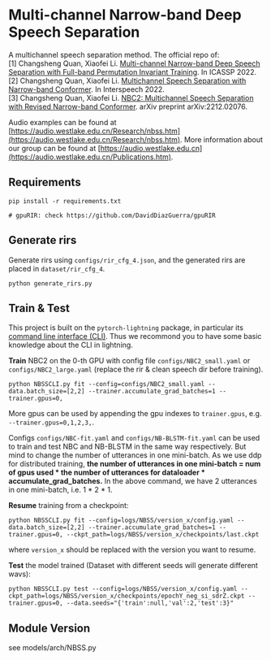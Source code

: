 # Multi-channel Narrow-band Deep Speech Separation

A multichannel speech separation method.
The official repo of:  
[1] Changsheng Quan, Xiaofei Li. [Multi-channel Narrow-band Deep Speech Separation with Full-band Permutation Invariant Training](https://arxiv.org/abs/2110.05966). In ICASSP 2022.  
[2] Changsheng Quan, Xiaofei Li. [Multichannel Speech Separation with Narrow-band Conformer](https://arxiv.org/abs/2204.04464). In Interspeech 2022.  
[3] Changsheng Quan, Xiaofei Li. [NBC2: Multichannel Speech Separation with Revised Narrow-band Conformer](https://arxiv.org/abs/2212.02076). arXiv preprint arXiv:2212.02076.

Audio examples can be found at [https://audio.westlake.edu.cn/Research/nbss.htm](https://audio.westlake.edu.cn/Research/nbss.htm).
More information about our group can be found at [https://audio.westlake.edu.cn](https://audio.westlake.edu.cn/Publications.htm).


## Requirements
```
pip install -r requirements.txt

# gpuRIR: check https://github.com/DavidDiazGuerra/gpuRIR
```

## Generate rirs
Generate rirs using `configs/rir_cfg_4.json`, and the generated rirs are placed in `dataset/rir_cfg_4`.
```
python generate_rirs.py
```

## Train & Test
This project is built on the `pytorch-lightning` package, in particular its [command line interface (CLI)](https://pytorch-lightning.readthedocs.io/en/latest/cli/lightning_cli_intermediate.html). Thus we recommond you to have some basic knowledge about the CLI in lightning. 


**Train** NBC2 on the 0-th GPU with config file `configs/NBC2_small.yaml` or `configs/NBC2_large.yaml` (replace the rir & clean speech dir before training).
```
python NBSSCLI.py fit --config=configs/NBC2_small.yaml --data.batch_size=[2,2] --trainer.accumulate_grad_batches=1 --trainer.gpus=0,
```
More gpus can be used by appending the gpu indexes to `trainer.gpus`, e.g. `--trainer.gpus=0,1,2,3,`.

Configs `configs/NBC-fit.yaml` and `configs/NB-BLSTM-fit.yaml` can be used to train and test NBC and NB-BLSTM in the same way respectively. But mind to change the number of utterances in one mini-batch. As we use ddp for distributed training, **the number of utterances in one mini-batch = num of gpus used * the number of utterances for dataloader * accumulate_grad_batches.** In the above command, we have 2 utterances in one mini-batch, i.e. 1 * 2 * 1.


**Resume** training from a checkpoint:
```
python NBSSCLI.py fit --config=logs/NBSS/version_x/config.yaml --data.batch_size=[2,2] --trainer.accumulate_grad_batches=1 --trainer.gpus=0, --ckpt_path=logs/NBSS/version_x/checkpoints/last.ckpt
```
where `version_x` should be replaced with the version you want to resume.

**Test** the model trained (Dataset with different seeds will generate different wavs):
```
python NBSSCLI.py test --config=logs/NBSS/version_x/config.yaml --ckpt_path=logs/NBSS/version_x/checkpoints/epochY_neg_si_sdrZ.ckpt --trainer.gpus=0, --data.seeds="{'train':null,'val':2,'test':3}"
```

## Module Version
see models/arch/NBSS.py

